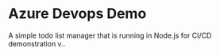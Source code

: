 # Azure Devops Demo
 A simple todo list manager that is running in Node.js for CI/CD demonstration v..
